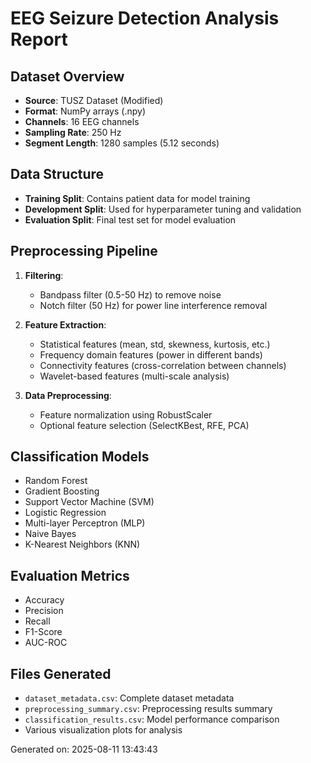 
# EEG Seizure Detection Analysis Report

## Dataset Overview
- **Source**: TUSZ Dataset (Modified)
- **Format**: NumPy arrays (.npy)
- **Channels**: 16 EEG channels
- **Sampling Rate**: 250 Hz
- **Segment Length**: 1280 samples (5.12 seconds)

## Data Structure
- **Training Split**: Contains patient data for model training
- **Development Split**: Used for hyperparameter tuning and validation
- **Evaluation Split**: Final test set for model evaluation

## Preprocessing Pipeline
1. **Filtering**:
   - Bandpass filter (0.5-50 Hz) to remove noise
   - Notch filter (50 Hz) for power line interference removal

2. **Feature Extraction**:
   - Statistical features (mean, std, skewness, kurtosis, etc.)
   - Frequency domain features (power in different bands)
   - Connectivity features (cross-correlation between channels)
   - Wavelet-based features (multi-scale analysis)

3. **Data Preprocessing**:
   - Feature normalization using RobustScaler
   - Optional feature selection (SelectKBest, RFE, PCA)

## Classification Models
- Random Forest
- Gradient Boosting
- Support Vector Machine (SVM)
- Logistic Regression
- Multi-layer Perceptron (MLP)
- Naive Bayes
- K-Nearest Neighbors (KNN)

## Evaluation Metrics
- Accuracy
- Precision
- Recall
- F1-Score
- AUC-ROC

## Files Generated
- `dataset_metadata.csv`: Complete dataset metadata
- `preprocessing_summary.csv`: Preprocessing results summary
- `classification_results.csv`: Model performance comparison
- Various visualization plots for analysis

Generated on: 2025-08-11 13:43:43
